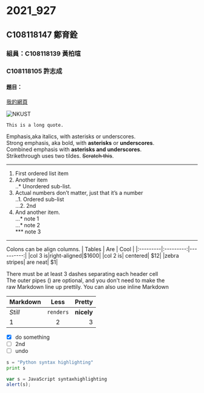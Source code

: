 
# 2021_927

## C108118147 鄭育銓

### 組員：C108118139 黃柏瑄
###      C108118105 許志成

#### 題目：

[我的網頁]()

![NKUST](https://www.nkust.edu.tw/var/file/0/1000/img/513/182513897.png "高科大")

```
This is a long quote.
```
Emphasis,aka italics, with asterisks or underscores.</br>
Strong emphasis, aka bold, with **asterisks** or **underscores**.</br>
Combined emphasis with **asterisks and underscores**.</br>
Strikethrough uses two tildes. ~~Scratch this~~.

---

1. First ordered list item</br>
2. Another item</br>
    ..* Unordered sub-list.</br>
3. Actual numbers don’t matter, just that it’s a number</br>
    ..1. Ordered sub-list</br>
    …2. 2nd</br>
4. And another item. </br>
    ...* note 1</br>
    …* note 2</br>
    *** note 3
---

Colons can be align columns.
| Tables | Are | Cool |
|:---------|:---------:|----------:|
|col 3 is|right-aligned|$1600|
|col 2 is| centered| $12|
|zebra stripes| are neat| $1|

There must be at least 3 dashes separating each header cell <br>
The outer pipes () are optional, and you don't need to make the <br>
raw Markdown line up prettily. You can also use inline Markdown <br>

| Markdown | Less | Pretty |
|:---------|:---------:|----------:|
| *Still*| `renders`| **nicely**|
|1|2|3|



- [X] do something
- [ ] 2nd
- [ ] undo

```python
s = "Python syntax highlighting"
print s
```
```js
var s = JavaScript syntaxhighlighting
alert(s);
```

